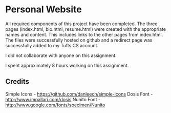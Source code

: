 Personal Website
================
All required components of this project have been completed. The three pages (index.html, bio.html, resume.html) were created with the appropriate names and content. This includes links to the other pages from index.html. The files were successfully hosted on github and a redirect page was successfully added to my Tufts CS account.

I did not collaborate with anyone on this assignment.

I spent approximately 8 hours working on this assignment.

Credits
-------
Simple Icons - https://github.com/danleech/simple-icons
Dosis Font - http://www.impallari.com/dosis
Nunito Font - http://www.google.com/fonts/specimen/Nunito